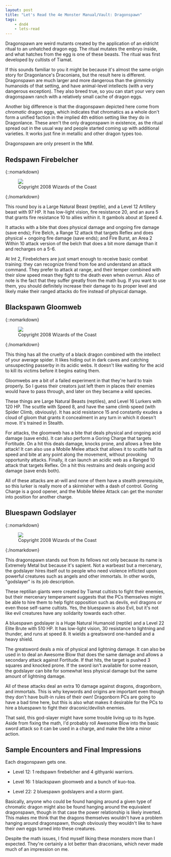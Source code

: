 ```yaml
---
layout: post
title: "Let's Read the 4e Monster Manual/Vault: Dragonspawn"
tags:
    - dnd4
    - lets-read
---
```


Dragonspawn are weird mutants created by the application of an eldricht ritual
to an unhatched dragon egg. The ritual mutates the embryo inside, and what
hatches from the egg is one of these beasts. The ritual was first developed by
cultists of Tiamat.

If this sounds familiar to you it might be because it's almost the same origin
story for Dragonlance's Draconians, but the result here is
different. Dragonspawn are much larger and more dangerous than the gimmicky
humanoids of that setting, and have animal-level intellects (with a very
dangerous exception). They also breed true, so you can start your very own
dragonspawn ranch with a relatively small cache of dragon eggs.

Another big difference is that the dragonspawn depicted here come from
_chromatic_ dragon eggs, which indicates that chromatics as a whole don't form a
unified faction in the implied 4th edition setting like they do in
Dragonlance. These aren't the only dragonspawn in existence, as the ritual
spread out in the usual way and people started coming up with additional
varieties. It works just fine in metallic and other dragon types too.

Dragonspawn are only present in the MM.

## Redspawn Firebelcher

{::nomarkdown}
<figure class="left">
  <img src="{{ "/assets/wir-mm-4e-redspawn.png" | absolute_url }}"/>
  <figcaption>
    Copyright 2008 Wizards of the Coast
  </figcaption>
</figure>
{:/nomarkdown}

This round boy is a Large Natural Beast (reptile), and a Level 12 Artillery
beast with 97 HP. It has low-light vision, fire resistance 20, and an aura 5
that grants fire resistance 10 to allies within it. It gambols about at Speed 4.

It attacks with a bite that does physical damage and ongoing fire damage (save
ends); Fire Belch, a Range 12 attack that targets Reflex and does physical +
ongoing fire damage (save ends); and Fire Burst, an Area 2 Within 10 attack
version of the belch that does a bit more damage than it and recharges on a
5-6.

At Int 2, Firebelchers are just smart enough to receive basic combat training:
they can recognize friend from foe and understand an attack command. They prefer
to attack at range, and their temper combined with their slow speed mean they
fight to the death even when overrun. Also of note is the fact that they suffer
greatly from the math bug. If you want to use them, you should definitely
increase their damage to its proper level and likely make their ranged attacks
do fire instead of physical damage.

## Blackspawn Gloomweb

{::nomarkdown}
<figure class="right">
  <img src="{{ "/assets/wir-mm-4e-blackspawn.png" | absolute_url }}"/>
  <figcaption>
    Copyright 2008 Wizards of the Coast
  </figcaption>
</figure>
{:/nomarkdown}

This thing has all the cruelty of a black dragon combined with the intellect of
your average spider. It likes hiding out in dark caves and catching unsuspecting
passerby in its acidic webs. It doesn't like waiting for the acid to kill its
victims before it begins eating them.

Gloomwebs are a bit of a failed experiment in that they're hard to train
properly. So I guess their creators just left them in places their enemies would
have to pass through, and later on they became a wild species.

These things are Large Natural Beasts (reptiles), and Level 16 Lurkers with 120
HP. The scuttle with Speed 8, and have the same climb speed (with Spider Climb,
obviously). It has acid resistance 15 and constantly exudes a cloud of gloom
that grants it concealment in any turn in which it doesn't move. It's trained in
Stealth.

For attacks, the gloomweb has a bite that deals physical and ongoing acid damage
(save ends). It can also perform a Goring Charge that targets Fortitude. On a
hit this deals damage, knocks prone, and allows a free bite attack! It can also
use a Mobile Melee attack that allows it to scuttle half its speed and bite at
any point along the movement, without provoking opportunity attacks. Finally, it
can launch an acidic web as a Ranged 10 attack that targets Reflex. On a hit
this restrains and deals ongoing acid damage (save ends both).

All of these attacks are at-will and none of them have a stealth prerequisite,
so this lurker is really more of a skirmisher with a dash of control. Goring
Charge is a good opener, and the Mobile Melee Attack can get the monster into
position for another charge.

## Bluespawn Godslayer

{::nomarkdown}
<figure class="left">
  <img src="{{ "/assets/wir-mm-4e-bluespawn.png" | absolute_url }}"/>
  <figcaption>
    Copyright 2008 Wizards of the Coast
  </figcaption>
</figure>
{:/nomarkdown}

This dragonspawn stands out from its fellows not only because its name is
Extremely Metal but because it's sapient. Not a warbeast but a mercenary, the
godslayer hires itself out to people who need violence inflicted upon powerful
creatures such as angels and other immortals. In other words, "godslayer" is its
job description.

These reptilian giants were created by Tiamat cultists to fight their enemies,
but their mercenary temperament suggests that the PCs themselves might be able
to hire them to help fight opposition such as devils, evil dragons or even those
self-same cultists. Yes, the bluespawn is also Evil, but it's not like evil
creatures have any solidarity towards each other.

A bluespawn godslayer is a Huge Natural Humanoid (reptile) and a Level 22 Elite
Brute with 510 HP. It has low-light vision, 30 resistance to lightning and
thunder, and runs at speed 8. It wields a greatsword one-handed and a heavy
shield.

The greatsword deals a mix of physical and lightning damage. It can also be used
in to deal an Awesome Blow that does the same damage and allows a secondary
attack against Fortitude. If that hits, the target is pushed 3 squares and
knocked prone. If the sword isn't available for some reason, the godslayer can
bite for somewhat less physical damage but the same amount of lightning damage.

All of these attacks deal an extra 10 damage against dragons, dragonborn, and
immortals. This is why keywords and origins are important even though they don't
have built-in rules of their own! Dragonborn PCs are going to have a bad time
here, but this is also what makes it desirable for the PCs to hire a bluespawn
to fight their draconic/devilish enemies.

That said, this god-slayer might have some trouble living up to its hype. Aside
from fixing the math, I'd probably roll Awesome Blow into the basic sword attack
so it can be used in a charge, and make the bite a minor action.

## Sample Encounters and Final Impressions

Each dragonspawn gets one.

- Level 12: 1 redspawn firebelcher and 4 githyanki warriors.

- Level 16: 1 blackspawn gloomweb and a bunch of kuo-toa.

- Level 22: 2 bluespawn godslayers and a storm giant.

Basically, anyone who could be found hanging around a given type of chromatic
dragon might also be found hanging around the equivalent dragonspawn, though in
that case the power relationship is likely inverted. This makes me think that
the dragons themselves wouldn't have a problem hanging around dragonspawn,
though obviously they wouldn't like to have their _own_ eggs turned into these
creatures.

Despite the math issues, I find myself liking these monsters more than I
expected. They're certainly a lot better than draconians, which never made much
of an impression on me.
